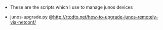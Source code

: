 - These are the scripts which I use to manage junos devices


- junos-upgrade.py @http://rtodto.net/how-to-upgrade-junos-remotely-via-netconf/
